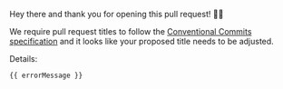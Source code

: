 Hey there and thank you for opening this pull request! 👋🏼

We require pull request titles to follow the [Conventional Commits specification](https://www.conventionalcommits.org/en/v1.0.0/) and it looks like your proposed title needs to be adjusted.

Details:

```text
{{ errorMessage }}
```
